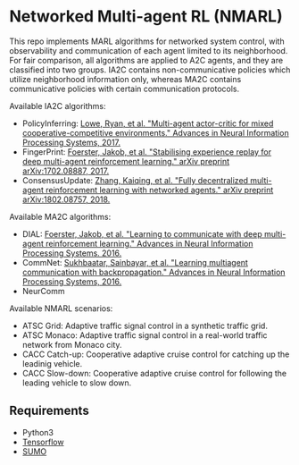 # Networked Multi-agent RL (NMARL)
This repo implements MARL algorithms for networked system control, with observability and communication of each agent limited to its neighborhood. For fair comparison, all algorithms are applied to A2C agents, and they are classified into two groups. IA2C contains non-communicative policies which utilize neighborhood information only, whereas MA2C contains communicative policies with certain communication protocols.

Available IA2C algorithms:
* PolicyInferring: [Lowe, Ryan, et al. "Multi-agent actor-critic for mixed cooperative-competitive environments." Advances in Neural Information Processing Systems, 2017.](https://papers.nips.cc/paper/7217-multi-agent-actor-critic-for-mixed-cooperative-competitive-environments.pdf)
* FingerPrint: [Foerster, Jakob, et al. "Stabilising experience replay for deep multi-agent reinforcement learning." arXiv preprint arXiv:1702.08887, 2017.](https://arxiv.org/pdf/1702.08887.pdf)
* ConsensusUpdate: [Zhang, Kaiqing, et al. "Fully decentralized multi-agent reinforcement learning with networked agents." arXiv preprint arXiv:1802.08757, 2018.](https://arxiv.org/pdf/1802.08757.pdf)


Available MA2C algorithms:
* DIAL: [Foerster, Jakob, et al. "Learning to communicate with deep multi-agent reinforcement learning." Advances in Neural Information Processing Systems. 2016.](http://papers.nips.cc/paper/6042-learning-to-communicate-with-deep-multi-agent-reinforcement-learning.pdf)
* CommNet: [Sukhbaatar, Sainbayar, et al. "Learning multiagent communication with backpropagation." Advances in Neural Information Processing Systems, 2016.](https://arxiv.org/pdf/1605.07736.pdf)
* NeurComm

Available NMARL scenarios:
* ATSC Grid: Adaptive traffic signal control in a synthetic traffic grid.
* ATSC Monaco: Adaptive traffic signal control in a real-world traffic network from Monaco city.
* CACC Catch-up: Cooperative adaptive cruise control for catching up the leadinig vehicle.
* CACC Slow-down: Cooperative adaptive cruise control for following the leading vehicle to slow down.

## Requirements
* Python3
* [Tensorflow](http://www.tensorflow.org/install)
* [SUMO](http://sumo.dlr.de/wiki/Installing)


